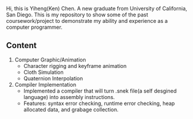 Hi, this is Yiheng(Ken) Chen. A new graduate from University of California, San Diego. This is my repository to show some of the past coursework/project to demonstrate my ability and experience as a computer programmer.  

## Content
1. Computer Graphic/Animation
   - Character rigging and keyframe animation
   - Cloth Simulation
   - Quaternion Interpolation
2. Compiler Implementation
   - Implemented a compiler that will turn .snek file(a self desgined language) into assembly instructions.
   - Features: syntax error checking, runtime error checking, heap allocated data, and grabage collection. 
